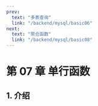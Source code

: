 ```yaml
---
prev:
  text: "多表查询"
  link: "/backend/mysql/basic06"
next:
  text: "聚合函数"
  link: "/backend/mysql/basic08"
---
```


# 第 07 章 单行函数

## 1. 介绍

<a-back-top />

<reading-progress-bar/>
